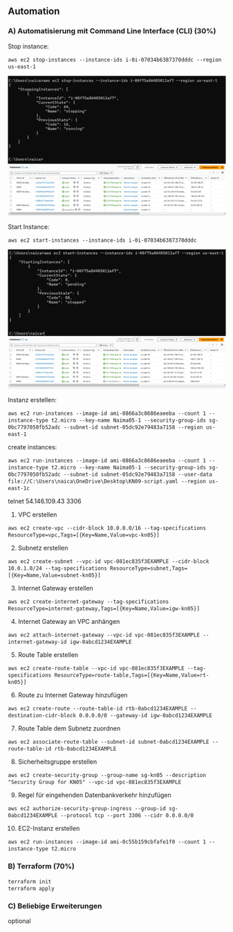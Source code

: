 ## Automation

### A) Automatisierung mit Command Line Interface (CLI) (30%)
Stop instance: <br>
```
aws ec2 stop-instances --instance-ids i-0i-07034b6387370dddc --region us-east-1
```
![Stop Instance cmd](image.png)
![Stop Instance aws](image-1.png)

Start Instance: <br>
```
aws ec2 start-instances --instance-ids i-0i-07034b6387370dddc 
```
![Start Instance cmd](image-2.png)
![Start Instance aws](image-3.png)

Instanz erstellen:<br>
```
aws ec2 run-instances --image-id ami-0866a3c8686eaeeba --count 1 --instance-type t2.micro --key-name Naima05-1 --security-group-ids sg-0bc7797050fb52adc --subnet-id subnet-05dc92e79483a7158 --region us-east-1
```

create instances:<br>
```
aws ec2 run-instances --image-id ami-0866a3c8686eaeeba --count 1 --instance-type t2.micro --key-name Naima05-1 --security-group-ids sg-0bc7797050fb52adc --subnet-id subnet-05dc92e79483a7158 --user-data file://C:\Users\naica\OneDrive\Desktop\KN09-script.yaml --region us-east-1c
```

telnet 54.146.109.43 3306

1. VPC erstellen
```
aws ec2 create-vpc --cidr-block 10.0.0.0/16 --tag-specifications ResourceType=vpc,Tags=[{Key=Name,Value=vpc-kn05}]
```

2. Subnetz erstellen
```
aws ec2 create-subnet --vpc-id vpc-081ec835f3EXAMPLE --cidr-block 10.0.1.0/24 --tag-specifications ResourceType=subnet,Tags=[{Key=Name,Value=subnet-kn05}]
```

3. Internet Gateway erstellen
```
aws ec2 create-internet-gateway --tag-specifications ResourceType=internet-gateway,Tags=[{Key=Name,Value=igw-kn05}]
```

4. Internet Gateway an VPC anhängen
```
aws ec2 attach-internet-gateway --vpc-id vpc-081ec835f3EXAMPLE --internet-gateway-id igw-0abcd1234EXAMPLE
```

5. Route Table erstellen
```
aws ec2 create-route-table --vpc-id vpc-081ec835f3EXAMPLE --tag-specifications ResourceType=route-table,Tags=[{Key=Name,Value=rt-kn05}]
```

6. Route zu Internet Gateway hinzufügen
```
aws ec2 create-route --route-table-id rtb-0abcd1234EXAMPLE --destination-cidr-block 0.0.0.0/0 --gateway-id igw-0abcd1234EXAMPLE
```

7. Route Table dem Subnetz zuordnen
```
aws ec2 associate-route-table --subnet-id subnet-0abcd1234EXAMPLE --route-table-id rtb-0abcd1234EXAMPLE
```

8. Sicherheitsgruppe erstellen
```
aws ec2 create-security-group --group-name sg-kn05 --description "Security Group for KN05" --vpc-id vpc-081ec835f3EXAMPLE
```

9. Regel für eingehenden Datenbankverkehr hinzufügen
```
aws ec2 authorize-security-group-ingress --group-id sg-0abcd1234EXAMPLE --protocol tcp --port 3306 --cidr 0.0.0.0/0
```

10. EC2-Instanz erstellen
```
aws ec2 run-instances --image-id ami-0c55b159cbfafe1f0 --count 1 --instance-type t2.micro
```

### B) Terraform (70%)
```
terraform init
terraform apply
```

### C) Beliebige Erweiterungen
optional
